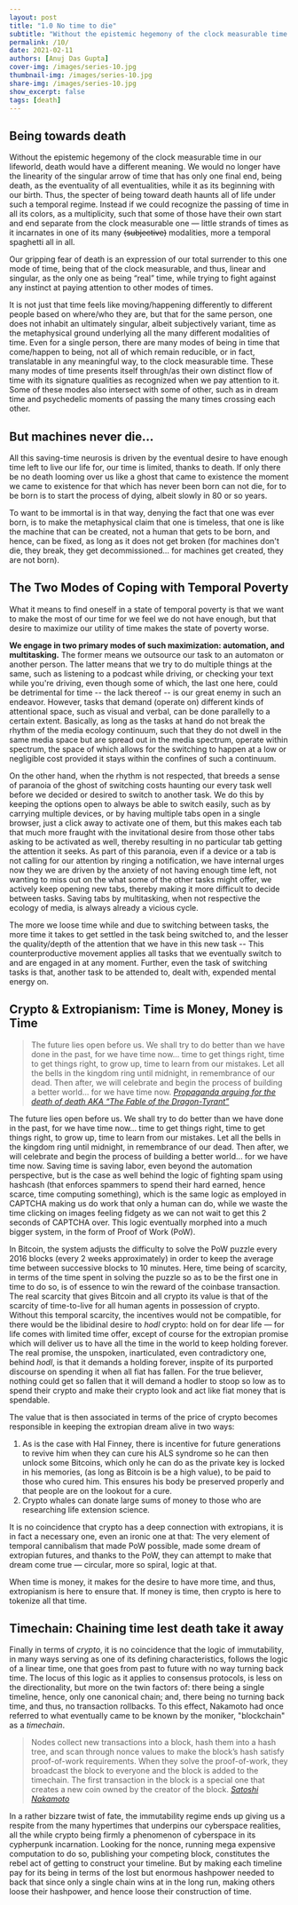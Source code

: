 ```yaml
---
layout: post
title: "1.0 No time to die"
subtitle: "Without the epistemic hegemony of the clock measurable time in our lifeworld, death would have a different meaning"
permalink: /10/
date: 2021-02-11
authors: [Anuj Das Gupta]
cover-img: /images/series-10.jpg
thumbnail-img: /images/series-10.jpg
share-img: /images/series-10.jpg
show_excerpt: false
tags: [death]
---
```



## Being towards death
Without the epistemic hegemony of the clock measurable time in our lifeworld, death would have a different meaning. We would no longer have the linearity of the singular arrow of time that has only one final end, being death, as the eventuality of all eventualities, while it as its beginning with our birth. Thus, the specter of being toward death haunts all of life under such a temporal regime. Instead if we could recognize the passing of time in all its colors, as a multiplicity, such that some of those have their own start and end separate from the clock measurable one — little strands of times as it incarnates in one of its many ~~(subjective)~~ modalities, more a  temporal spaghetti all in all.

Our gripping fear of death is an expression of our total surrender to this one mode of time, being that of the clock measurable, and thus, linear and singular, as the only one as being “real” time, while trying to fight against any instinct at paying attention to other modes of times. 

It is not just that time feels like moving/happening differently to different people based on where/who they are, but that for the same person, one does not inhabit an ultimately singular, albeit subjectively variant, time as the metaphysical ground underlying all the many different modalities of time. Even for a single person, there are many modes of being in time that come/happen to being, not all of which remain reducible, or in fact, translatable in any meaningful way, to the clock measurable time. These many modes of time presents itself through/as their own distinct flow of time with its signature qualities as recognized when we pay attention to it. Some of these modes also intersect with some of other, such as in dream time and psychedelic moments of passing the many times crossing each other.

## But machines never die…
All this saving-time neurosis is driven by the eventual desire to have enough time left to live our life for, our time is limited, thanks to death. If only there be no death looming over us like a ghost that came to existence the moment we came to existence for that which has never been born can not die, for to be born is to start the process of dying, albeit slowly in 80 or so years. 

To want to be immortal is in that way, denying the fact that one was ever born, is to make the metaphysical claim that one is timeless, that one is like the machine that can be created, not a human that gets to be born, and hence, can be fixed, as long as it does not get broken (for machines don't die, they break, they get decommissioned... for machines get created, they are not born).


## The Two Modes of Coping with Temporal Poverty
What it means to find oneself in a state of temporal poverty is that we want to make the most of our time for we feel we do not have enough, but that desire to maximize our utility of time makes the state of poverty worse. 

**We engage in two primary modes of such maximization: automation, and multitasking.** The former means we outsource our task to an automaton or another person. The latter means that we try to do multiple things at the same, such as listening to a podcast while driving, or checking your text while you're driving, even though some of which, the last one here, could be detrimental for time -- the lack thereof -- is our great enemy in such an endeavor. However, tasks that  demand (operate on) different kinds of attentional space, such as visual and verbal, can be done parallelly to a certain extent. Basically, as long as the tasks at hand do not break the rhythm of the media ecology continuum, such that they do not dwell in the same media space but are spread out in the media spectrum, operate within spectrum, the space of which allows for the switching to happen at a low or negligible cost provided it stays within the confines of such a continuum.

On the other hand, when the rhythm is not respected, that breeds a sense of paranoia of the ghost of switching costs haunting our every task well before we decided or desired to switch to another task. We do this by keeping the options open to always be able to switch easily, such as by carrying multiple devices, or by having multiple tabs open in a single browser, just a click away to activate one of them, but this makes each tab that much more fraught with the invitational desire from those other tabs asking to be activated as well, thereby resulting in no particular tab getting the attention it seeks. As part of this paranoia, even if a device or a tab is not calling for our attention by ringing a notification, we have internal urges now they we are driven by the anxiety of not having enough time left, not wanting to miss out on the what some of the other tasks might offer, we actively keep opening new tabs, thereby making it more difficult to decide between tasks. Saving tabs by multitasking, when not respective the ecology of media, is always already a vicious cycle.

The more we loose time while and due to switching between tasks, the more time it takes to get settled in the task being switched to, and the lesser the quality/depth of the attention that we have in this new task -- This counterproductive movement applies all tasks that we eventually switch to and are engaged in at any moment. Further, even the task of switching tasks is that, another task to be attended to, dealt with, expended mental energy on.

## Crypto & Extropianism: Time is Money, Money is Time
> The future lies open before us. We shall try to do better than we have done in the past, for we have time now... time to get things right, time to get things right, to grow up, time to learn from our mistakes. Let all the bells in the kingdom ring until midnight, in remembrance of our dead. Then after, we will celebrate and begin the process of building a better world... for we have time now.
> <cite><a href="https://youtu.be/cZYNADOHhVY?t=714">Propaganda arguing for the death of death AKA “The Fable of the Dragon-Tyrant”</a></cite>

The future lies open before us. We shall try to do better than we have done in the past, for we have time now... time to get things right, time to get things right, to grow up, time to learn from our mistakes. Let all the bells in the kingdom ring until midnight, in remembrance of our dead. Then after, we will celebrate and begin the process of building a better world... for we have time now.
Saving time is saving labor, even beyond the automation perspective, but is the case as well behind the logic of fighting spam using hashcash (that enforces spammers to spend their hard earned, hence scarce, time computing something), which is the same logic as employed in CAPTCHA making us do work that only a human can do, while we waste the time clicking on images feeling fidgety as we can not wait to get this 2 seconds of CAPTCHA over. This logic eventually morphed into a much bigger system, in the form of Proof of Work (PoW).

In Bitcoin, the system adjusts the difficulty to solve the PoW puzzle every 2016 blocks (every 2 weeks approximately) in order to keep the average time between successive blocks to 10 minutes. Here, time being of scarcity, in terms of the time spent in solving the puzzle so as to be the first one in time to do so, is of essence to win the reward of the coinbase transaction. The real scarcity that gives Bitcoin and all crypto its value is that of the scarcity of time-to-live for all human agents in possession of crypto. Without this temporal scarcity, the incentives would not be compatible, for there would be the libidinal desire to *hodl* crypto: hold on for dear life — for life comes with limited time offer, except of course for the extropian promise which will deliver us to have all the time in the world to keep holding forever. The real promise, the unspoken, inarticulated, even contradictory one, behind *hodl*, is that it demands a holding forever, inspite of its purported discourse on spending it when all fiat has fallen. For the true believer, nothing could get so fallen that it will demand a hodler to stoop so low as to spend their crypto and make their crypto look and act like fiat money that is spendable. 

The value that is then associated in terms of the price of crypto becomes responsible in keeping the extropian dream alive in two ways:

1. As is the case with Hal Finney, there is incentive for future generations to revive him when they can cure his ALS syndrome so he can then unlock some Bitcoins, which only he can do as the private key is locked in his memories, (as long as Bitcoin is be a high value), to be paid to those who cured him. This ensures his body be preserved properly and that people are on the lookout for a cure.
2. Crypto whales can donate large sums of money to those who are researching life extension science.

It is no coincidence that crypto has a deep connection with extropians, it is in fact a necessary one, even an ironic one at that: The very element of temporal cannibalism that made PoW possible, made some dream of extropian futures, and thanks to the PoW, they can attempt to make that dream come true — circular, more so spiral, logic at that.

When time is money, it makes for the desire to have more time, and thus, extropianism is here to ensure that. If money is time, then crypto is here to tokenize all that time.


## Timechain: Chaining time lest death take it away
Finally in terms of *crypto*, it is no coincidence that the logic of immutability, in many ways serving as one of its defining characteristics, follows the logic of a linear time, one that goes from past to future with no way turning back time. The locus of this logic as it applies to consensus protocols, is less on the directionality, but more on the twin factors of: there being a single timeline, hence, only one canonical chain; and, there being no turning back time, and thus, no transaction rollbacks. To this effect, Nakamoto had once referred to what eventually came to be known by the moniker, "blockchain" as a *timechain*.


> Nodes collect new transactions into a block, hash them into a hash tree, and scan through nonce values to make the block’s hash satisfy proof-of-work requirements. When they solve the proof-of-work, they broadcast the block to everyone and the block is added to the timechain. The first transaction in the block is a special one that creates a new coin owned by the creator of the block.
> <cite><a href="https://github.com/bitcoinsSG/timechain/blob/d4c7befc45bef0ad737b78afa0ccbb43e3410a38/all-of-satoshis-data/code/bitcoin-nov08-tgz/main.h#L722">Satoshi Nakamoto</a></cite>

In a rather bizzare twist of fate, the immutability regime ends up giving us a respite from the many hypertimes that underpins our cyberspace realities, all the while crypto being firmly a phenomenon of cyberspace in its cypherpunk incarnation.  Looking for the nonce, running mega expensive computation to do so, publishing your competing block, constitutes the rebel act of getting to construct your timeline.  But by making each timeline pay for its being in terms of the lost but enormous hashpower needed to back that since only a single chain wins at in the long run, making others loose their hashpower, and hence loose their construction of time.